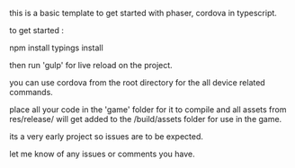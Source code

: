 

this is a basic template to get started with phaser, cordova in typescript.

to get started :

npm install
typings install

then run 'gulp' for live reload on the project.

you can use cordova from the root directory for the all device related commands.

place all your code in the 'game' folder for it to compile and all assets from res/release/ will get added to the  /build/assets folder for use in the game.

its a very early project so issues are to be expected.

let me know of any issues or comments you have.